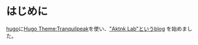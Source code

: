 # はじめに 

[hugo](https://gohugo.io/)に[Hugo Theme:Tranquilpeak](https://themes.gohugo.io/themes/hugo-tranquilpeak-theme/)を使い、["Aktnk Lab"というblog](https://aktnk.github.io/) を始めました。 
